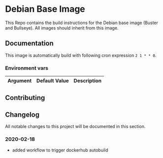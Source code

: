 # Debian Base Image

This Repo contains the build instructions for the Debian base image (Buster and Bullseye). All images should inherit from this image.

## Documentation

This image is automatically build with following cron expression `2 1 * * 0`.

### Environment vars

| Argument | Default Value | Description |
|:---------|:--------------|:------------|

## Contributing

## Changelog

All notable changes to this project will be documented in this section.

### 2020-02-18

- added workflow to trigger dockerhub autobuild
